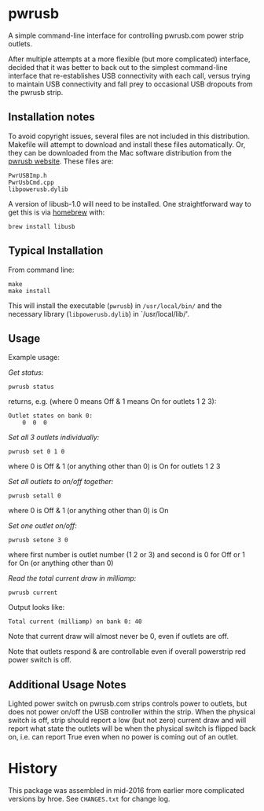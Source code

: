 
# pwrusb

A simple command-line interface for controlling pwrusb.com power strip outlets.

After multiple attempts at a more flexible (but more complicated) interface, decided that it was better to back out to the simplest command-line interface that re-establishes USB connectivity with each call, versus trying to maintain USB connectivity and fall prey to occasional USB dropouts from the pwrusb strip.

## Installation notes

To avoid copyright issues, several files are not included in this distribution.  Makefile will attempt to download and install these files automatically.  Or, they can be downloaded from the Mac software distribution from the [pwrusb website](http://www.pwrusb.com/downloads.html).  These files are:
    
    PwrUSBImp.h
    PwrUsbCmd.cpp
    libpowerusb.dylib

A version of libusb-1.0 will need to be installed.  One straightforward way to get this is via [homebrew](http://brew.sh/) with:

    brew install libusb
            
## Typical Installation

From command line:
    
    make
    make install
    
This will install the executable (`pwrusb`) in `/usr/local/bin/` and the necessary library (`libpowerusb.dylib`) in `/usr/local/lib/'.

## Usage

Example usage:

*Get status:*

    pwrusb status

returns, e.g. (where 0 means Off & 1 means On for outlets 1 2 3):

    Outlet states on bank 0:
        0  0  0

*Set all 3 outlets individually:*

    pwrusb set 0 1 0

where 0 is Off & 1 (or anything other than 0) is On for outlets 1 2 3

*Set all outlets to on/off together:*

    pwrusb setall 0

where 0 is Off & 1 (or anything other than 0) is On

*Set one outlet on/off:*

    pwrusb setone 3 0
    
where first number is outlet number (1 2 or 3) and second is 0 for Off or 1 for On (or anything other than 0)

*Read the total current draw in milliamp:*

    pwrusb current
    
Output looks like:

    Total current (milliamp) on bank 0: 40

Note that current draw will almost never be 0, even if outlets are off.

Note that outlets respond & are controllable even if overall powerstrip red power switch is off.




        
## Additional Usage Notes

Lighted power switch on pwrusb.com strips controls power to outlets, but does not power on/off the USB controller within the strip.  When the physical switch is off, strip should report a low (but not zero) current draw and will report what state the outlets will be when the physical switch is flipped back on, i.e. can report True even when no power is coming out of an outlet.

# History

This package was assembled in mid-2016 from earlier more complicated versions by hroe.  See `CHANGES.txt` for change log.